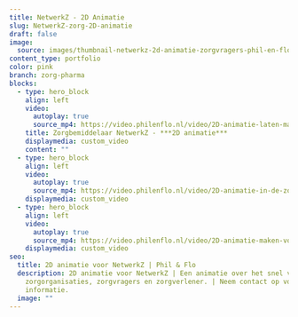```yaml
---
title: NetwerkZ - 2D Animatie
slug: NetwerkZ-zorg-2D-animatie
draft: false
image:
  source: images/thumbnail-netwerkz-2d-animatie-zorgvragers-phil-en-flo-1-1.png
content_type: portfolio
color: pink
branch: zorg-pharma
blocks:
  - type: hero_block
    align: left
    video:
      autoplay: true
      source_mp4: https://video.philenflo.nl/video/2D-animatie-laten-maken-voor-de-zorg.mp4
    title: Zorgbemiddelaar NetwerkZ - ***2D animatie***
    displaymedia: custom_video
    content: ""
  - type: hero_block
    align: left
    video:
      autoplay: true
      source_mp4: https://video.philenflo.nl/video/2D-animatie-in-de-zorg.mp4
    displaymedia: custom_video
  - type: hero_block
    align: left
    video:
      autoplay: true
      source_mp4: https://video.philenflo.nl/video/2D-animatie-maken-voor-in-de-zorg.mp4
    displaymedia: custom_video
seo:
  title: 2D animatie voor NetwerkZ | Phil & Flo
  description: 2D animatie voor NetwerkZ | Een animatie over het snel vinden van
    zorgorganisaties, zorgvragers en zorgverlener. | Neem contact op voor meer
    informatie.
  image: ""
---
```

